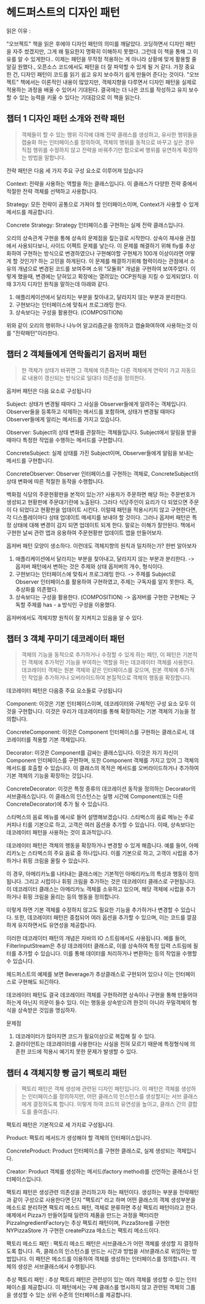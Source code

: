 # 헤드퍼스트의 디자인 패턴


읽은 이유 : 

"오브젝트" 책을 읽은 후에야 디자인 패턴의 의미를 깨달았다. 코딩하면서 디자인 패턴을 자주 썼겠지만, 그게 왜 필요한지 명확히 이해하지 못했다. 
그런데 이 책을 통해 그 이유를 알 수 있게한다.. 이제는 패턴을 무작정 적용하는 게 아니라 상황에 맞게 활용할 줄 알길 원했다., 오픈소스 코드에서도 패턴을 더 잘 파악할 수 있게 될 거 같다.
가장 중요한 건, 디자인 패턴이 코드를 읽기 쉽고 유지 보수하기 쉽게 만들어 준다는 것이다. "오브젝트" 책에서는 이론적인 내용이 많았지만, 객체지향을 다루면서 디자인 패턴을 실제로 적용하는 과정을 배울 수 있어서 기대된다.
결국에는 더 나은 코드를 작성하고 유지 보수할 수 있는 능력을 키울 수 있다는 기대감으로 이 책을 읽는다.


챕터 1 디자인 패턴 소개와 전략 패턴
-
>  객체들이 할 수 있는 행위 각각에 대해 전략 클래스를 생성하고, 유사한 행위들을 캡슐화 하는 인터페이스를 정의하여,
객체의 행위를 동적으로 바꾸고 싶은 경우 직접 행위를 수정하지 않고 전략을 바꿔주기만 함으로써 행위를 유연하게 확장하는 방법을 말합니다.

전략 패턴은 다음 세 가지 주요 구성 요소로 이루어져 있습니다

Context: 전략을 사용하는 역할을 하는 클래스입니다. 이 클래스가 다양한 전략 중에서 적절한 전략 객체를 선택하고 사용합니다.

Strategy: 모든 전략이 공통으로 가져야 할 인터페이스이며, Context가 사용할 수 있게 메서드를 제공합니다.

Concrete Strategy: Strategy 인터페이스를 구현하는 실제 전략 클래스입니다.

오리의 상속관계 구현을 통해 상속의 문제점을 짚는걸로 시작한다.
상속이 재사용 관점에서 사용되다보니, 사이드 이펙트 문제를 낳는다. 이 문제를 해결하기 위해 fly를 추상화하여 구현하는 방식으로 변경하였으나
구현해야할 구현체가 100개 이상이라면 어떻게 할 것인가? 하는 고민을 하게된다. 이 문제를 해결하기위해 협력이라는 관점에서 소유의 개념으로 변경된 코드를 보여주며
소위 "모듈화" 개념을 구현하여 보여주었다. 이렇게 했을때, 변경에는 닫혀있고 확장에는 열려있는 OCP원칙을 지킬 수 있게되었다.
이때 3가지 디자인 원칙을 말하는데 아래와 같다.
1. 애플리케이션에서 달라지는 부분을 찾아내고, 달라지지 않는 부분과 분리한다.
2. 구현보다는 인터페이스에 맞춰서 프로그래밍 한다.
3. 상속보다는 구성을 활용한다. (COMPOSITION)

위와 같이 오리의 행위하나 나누어 알고리즘군을 정의하고 캡슐화여하여 사용하는것 이를 "전략패턴"이라한다.

챕터 2 객체들에게 연락돌리기 옵저버 패턴
-
> 한 객체가 상태가 바뀌면 그 객체에 의존하는 다른 객체에게 연락이 가고 자동으로 내용이 갱신되는 방식으로 일대다 의존성을 정의한다.

옵저버 패턴은 다음 요소로 구성됩니다

Subject: 상태가 변경될 때마다 그 사실을 Observer들에게 알려주는 객체입니다. Observer들을 등록하고 삭제하는 메서드를 포함하며, 상태가 변경될 때마다 Observer들에게 알리는 메서드를 가지고 있습니다.

Observer: Subject의 상태 변화를 관찰하는 객체들입니다. Subject에서 알림을 받을 때마다 특정한 작업을 수행하는 메서드를 구현합니다.

ConcreteSubject: 실제 상태를 가진 Subject이며, Observer들에게 알림을 보내는 메서드를 구현합니다.

ConcreteObserver: Observer 인터페이스를 구현하는 객체로, ConcreteSubject의 상태 변화에 따른 적절한 동작을 수행합니다.

백화점 식당의 주문현황판을 본적이 있는가? 사용자가 주문하면 해당 하는 주문번호가 생성되고 현황판에 주문대기란에 노출된다.
그러다 식당주인이 요리가 다 되었으면 주문이 다 되었다고 현황판을 업데이트 시킨다. 
이럴때 패턴을 적용시키지 않고 구현한다면, 각 디스플레이마다 상태 업데이트 메세지를 보내야 할 것이다.
그러나 옵저버 패턴은 특정 상태에 대해 변경이 감지 되면 업데이트 되게 한다. 말로는 이해가 잘안된다. 
책에서 구현한 날씨 관련 앱과 응용하여 주문현황판 업데이트 앱을 만들어보자.


옵저버 패턴 모양이 생소하다. 이런데도 객체지향의 원칙과 일치하는가? 한번 알아보자

1. 애플리케이션에서 달라지는 부분을 찾아내고, 달라지지 않는 부분과 분리한다. 
-> 옵저버 패턴에서 변하는 것은 주제와 상태 옵저버의 개수, 형식이다.
2. 구현보다는 인터페이스에 맞춰서 프로그래밍 한다.
-> 주제를 Subject로 Observer 인터페이스를 활용하여 구현하였고, 주제는 구독자를 알지 못한다. 즉, 추상화를 의존했다.
3. 상속보다는 구성을 활용한다. (COMPOSITION)
-> 옵저버를 구현한 구현체는 구독할 주제를 has - a 방식인 구성을 이용했다.

옵저버에서도 객체지향 원칙이 잘 지켜지고 있음을 알 수 있다.

챕터 3 객체 꾸미기 데코레이터 패턴
- 
> 객체의 기능을 동적으로 추가하거나 수정할 수 있게 하는 패턴, 이 패턴은 기본적인 객체에 추가적인 기능을 부여하는 역할을 하는 데코레이터 객체를 사용한다. 데코레이터 객체는 원본 객체와 같은 인터페이스를 갖으며, 원본 객체에 추가적인 작업을 추가하거나 오버라이드하여 본질적으로 객체의 행동을 확장합니다.

데코레이터 패턴은 다음중 주요 요소들로 구성됩니다

Component: 이것은 기본 인터페이스이며, 데코레이터와 구체적인 구성 요소 모두 이것을 구현합니다. 이것은 우리가 데코레이터를 통해 확장하려는 기본 객체의 기능을 정의합니다.

ConcreteComponent: 이것은 Component 인터페이스를 구현하는 클래스로서, 데코레이터를 적용할 기본 객체입니다.

Decorator: 이것은 Component를 감싸는 클래스입니다. 이것은 자기 자신이 Component 인터페이스를 구현하며, 또한 Component 객체를 가지고 있어 그 객체의 메서드를 호출할 수 있습니다. 이 클래스의 목적은 메서드를 오버라이드하거나 추가하여 기본 객체의 기능을 확장하는 것입니다.

ConcreteDecorator: 이것은 특정 종류의 데코레이션 동작을 정의하는 Decorator의 서브클래스입니다. 이 클래스의 인스턴스는 실행 시간에 Component(또는 다른 ConcreteDecorator)에 추가 될 수 있습니다. 

스타벅스의 음료 메뉴를 예시로 들어 설명해보겠습니다. 스타벅스의 음료 메뉴는 주로 커피나 티를 기본으로 하고, 고객은 여러 옵션을 추가할 수 있습니다. 이때, 상속보다는 데코레이터 패턴을 사용하는 것이 효과적입니다.

데코레이터 패턴은 객체의 행동을 확장하거나 변경할 수 있게 해줍니다. 예를 들어, 아메리카노는 스타벅스의 주요 음료 중 하나입니다. 이를 기본으로 하고, 고객이 시럽을 추가하거나 휘핑 크림을 올릴 수 있습니다.

이 경우, 아메리카노를 나타내는 클래스에는 기본적인 아메리카노의 특성과 행동이 정의됩니다. 그리고 시럽이나 휘핑 크림을 추가하는 것은 데코레이터 클래스로 구현됩니다. 이 데코레이터 클래스는 아메리카노 객체를 소유하고 있으며, 해당 객체에 시럽을 추가하거나 휘핑 크림을 올리는 등의 행동을 정의합니다.

이렇게 하면 기본 객체를 수정하지 않고도 필요한 기능을 추가하거나 변경할 수 있습니다. 또한, 데코레이터 패턴은 중첩되어 여러 옵션을 추가할 수 있으며, 이는 코드를 깔끔하게 유지하면서도 유연성을 제공합니다.

이러한 데코레이터 패턴의 개념은 자바의 IO 스트림에서도 사용됩니다. 예를 들어, FilterInputStream은 추상 데코레이터 클래스로, 이를 상속하여 특정 입력 스트림에 필터를 추가할 수 있습니다. 이를 통해 데이터를 처리하거나 변환하는 등의 작업을 수행할 수 있습니다.

헤드퍼스트의 예제를 보면 Beverage가 추상클래스로 구현되어 있으나 이는 인터페이스로 구현해도 되긴하다.

데코레이터 패턴도 결국 데코레이터 객체를 구현하려면 상속이나 구현을 통해 만들어야하는게 아닌지 의문이 들수 있다.
이는 행동을 상속받으려 한것이 아니라 꾸밀객체의 형식을 상속받은 것임을 명심하자.

문제점
1. 데코레이터가 많아지면 코드가 필요이상으로 복잡해 질 수 있다.
2. 클라이언트는 데코레이터를 사용한다는 사실을 전혀 모르기 때문에 특정형식에 의존한 코드에 적용시 예기치 못한 문제가 발생할 수 있다.

챕터 4 객체지향 빵 굽기 팩토리 패턴
- 
> 팩토리 패턴은 객체 생성에 관련된 디자인 패턴입니다. 이 패턴은 객체를 생성하는 인터페이스를 정의하지만, 어떤 클래스의 인스턴스를 생성할지는 서브 클래스에게 결정하도록 합니다. 이렇게 하여 코드의 유연성을 높이고, 클래스 간의 결합도를 줄여줍니다.

팩토리 패턴은 기본적으로 세 가지로 구성됩니다.

Product: 팩토리 메서드가 생성해야 할 객체의 인터페이스입니다.

ConcreteProduct: Product 인터페이스를 구현한 클래스로, 실제 생성되는 객체입니다.

Creator: Product 객체를 생성하는 메서드(factory method)를 선언하는 클래스나 인터페이스입니다.

팩토리 패턴은 생성관련 의존성을 관리하고자 하는 패턴이다. 생성하는 부분을 전략패턴과 같이 구성으로 사용한다면 단지 "팩토리" 라고 하며 어떤 클래스의 객체 생성부분을 메소드로 분리하면
팩토리 메소드 패턴, 객체로 분류하면 추상 팩토리 패턴이라고 한다. 예제에서 Pizza가 만들어질때 일련의 제품을 만드는 과정을 팩터리한 PizzaIngredientFactory는 추상 팩토리 패턴이며,
PizzaStore를 구현한 NYPizzaStore 가 구현한 createPizza 메소드는 팩토리 메소드이다.

팩토리 메소드 패턴 : 팩토리 메소드 패턴은 서브클래스가 어떤 객체를 생성할 지 결정하도록 합니다. 즉, 클래스의 인스턴스를 만드는 시간과 방법을 서브클래스로 위임하는 방법입니다. 이 패턴은 메소드를 이용하여 객체를 생성하는 인터페이스를 정의합니다. 객체의 생성은 서브클래스에서 수행됩니다.

추상 팩토리 패턴 : 추상 팩토리 패턴은 관련성이 있는 여러 객체를 생성할 수 있는 인터페이스를 제공합니다. 이 패턴에서는 구체 클래스를 명시하지 않고 관련된 객체의 그룹을 생성할 수 있는 상위 수준의 인터페이스를 제공합니다.




